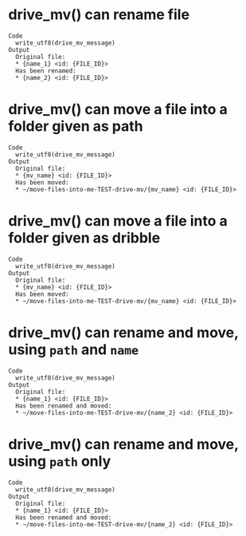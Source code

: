 # drive_mv() can rename file

    Code
      write_utf8(drive_mv_message)
    Output
      Original file:
      * {name_1} <id: {FILE_ID}>
      Has been renamed:
      * {name_2} <id: {FILE_ID}>

# drive_mv() can move a file into a folder given as path

    Code
      write_utf8(drive_mv_message)
    Output
      Original file:
      * {mv_name} <id: {FILE_ID}>
      Has been moved:
      * ~/move-files-into-me-TEST-drive-mv/{mv_name} <id: {FILE_ID}>

# drive_mv() can move a file into a folder given as dribble

    Code
      write_utf8(drive_mv_message)
    Output
      Original file:
      * {mv_name} <id: {FILE_ID}>
      Has been moved:
      * ~/move-files-into-me-TEST-drive-mv/{mv_name} <id: {FILE_ID}>

# drive_mv() can rename and move, using `path` and `name`

    Code
      write_utf8(drive_mv_message)
    Output
      Original file:
      * {name_1} <id: {FILE_ID}>
      Has been renamed and moved:
      * ~/move-files-into-me-TEST-drive-mv/{name_2} <id: {FILE_ID}>

# drive_mv() can rename and move, using `path` only

    Code
      write_utf8(drive_mv_message)
    Output
      Original file:
      * {name_1} <id: {FILE_ID}>
      Has been renamed and moved:
      * ~/move-files-into-me-TEST-drive-mv/{name_2} <id: {FILE_ID}>

